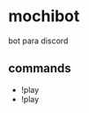 # mochibot
bot para discord

## commands

- !play <youtube url>
- !play <title>
- !stop
- !next
- !skip
  
## add to my server
https://discordapp.com/oauth2/authorize?client_id=601522413485686824&scope=bot&permissions=3147776
